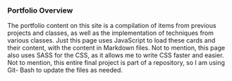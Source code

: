 ### Portfolio Overview
The portfolio content on this site is a compilation of items from previous projects and classes, as well as the implementation of techniques from various classes. Just this page uses JavaScript to load these cards and their content, with the content in Markdown files. Not to mention, this page also uses SASS for the CSS, as it allows me to write CSS faster and easier. Not to mention, this entire final project is part of a repository, so I am using Git- Bash to update the files as needed.